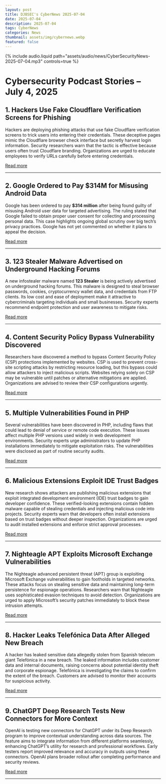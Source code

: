 ```yaml
---
layout: post
title: DJBSEC's CyberNews 2025-07-04
date: 2025-07-04
description: 2025-07-04
tags: CyberNews
categories: News
thumbnail: assets/img/cybernews.webp
featured: false
---
```


<div class="row mt-3">
    <div class="col-sm mt-3 mt-md-0">
        {% include audio.liquid path="assets/audio/news/CyberSecurityNews-2025-07-04.mp3" controls=true %}
    </div>
</div>

# Cybersecurity Podcast Stories – July 4, 2025

## 1. Hackers Use Fake Cloudflare Verification Screens for Phishing

Hackers are deploying phishing attacks that use fake Cloudflare verification screens to trick users into entering their credentials. These deceptive pages mimic the Cloudflare browser check interface but secretly harvest login information. Security researchers warn that the tactic is effective because users often trust Cloudflare branding. Organizations are urged to educate employees to verify URLs carefully before entering credentials.

[Read more](https://cybersecuritynews.com/hackers-use-fake-cloudflare-verification-screen/)

---

## 2. Google Ordered to Pay $314M for Misusing Android Data

Google has been ordered to pay **$314 million** after being found guilty of misusing Android user data for targeted advertising. The ruling stated that Google failed to obtain proper user consent for collecting and processing personal data. This case highlights ongoing global scrutiny over big tech’s privacy practices. Google has not yet commented on whether it plans to appeal the decision.

[Read more](https://thehackernews.com/2025/07/google-ordered-to-pay-314m-for-misusing.html)

---

## 3. 123 Stealer Malware Advertised on Underground Hacking Forums

A new infostealer malware named **123 Stealer** is being actively advertised on underground hacking forums. This malware is designed to steal browser passwords, cookies, cryptocurrency wallet data, and credentials from FTP clients. Its low cost and ease of deployment make it attractive to cybercriminals targeting individuals and small businesses. Security experts recommend endpoint protection and user awareness to mitigate risks.

[Read more](https://cybersecuritynews.com/123-stealer-on-underground-hacking-forums/)

---

## 4. Content Security Policy Bypass Vulnerability Discovered

Researchers have discovered a method to bypass Content Security Policy (CSP) protections implemented by websites. CSP is used to prevent cross-site scripting attacks by restricting resource loading, but this bypass could allow attackers to inject malicious scripts. Websites relying solely on CSP may be vulnerable until patches or alternative mitigations are applied. Organizations are advised to review their CSP configurations urgently.

[Read more](https://cybersecuritynews.com/content-security-policy-bypass/)

---

## 5. Multiple Vulnerabilities Found in PHP

Several vulnerabilities have been discovered in PHP, including flaws that could lead to denial of service or remote code execution. These issues affect multiple PHP versions used widely in web development environments. Security experts urge administrators to update PHP installations immediately to mitigate exploitation risks. The vulnerabilities were disclosed as part of routine security audits.

[Read more](https://cybersecuritynews.com/multiple-php-vulnerabilities/)

---

## 6. Malicious Extensions Exploit IDE Trust Badges

New research shows attackers are publishing malicious extensions that exploit integrated development environment (IDE) trust badges to gain developer confidence. These verified-looking extensions contain hidden malware capable of stealing credentials and injecting malicious code into projects. Security experts warn that developers often install extensions based on trust badges without deeper inspection. Organizations are urged to audit installed extensions and enforce strict approval processes.

[Read more](https://www.csoonline.com/article/4017474/verified-but-vulnerable-malicious-extensions-exploit-ide-trust-badges.html)

---

## 7. Nighteagle APT Exploits Microsoft Exchange Vulnerabilities

The Nighteagle advanced persistent threat (APT) group is exploiting Microsoft Exchange vulnerabilities to gain footholds in targeted networks. These attacks focus on stealing sensitive data and maintaining long-term persistence for espionage operations. Researchers warn that Nighteagle uses sophisticated evasion techniques to avoid detection. Organizations are urged to apply Microsoft’s security patches immediately to block these intrusion attempts.

[Read more](https://thehackernews.com/2025/07/nighteagle-apt-exploits-microsoft.html)

---

## 8. Hacker Leaks Telefónica Data After Alleged New Breach

A hacker has leaked sensitive data allegedly stolen from Spanish telecom giant Telefónica in a new breach. The leaked information includes customer data and internal documents, raising concerns about potential identity theft and corporate espionage. Telefónica is investigating the claims to confirm the extent of the breach. Customers are advised to monitor their accounts for suspicious activity.

[Read more](https://www.bleepingcomputer.com/news/security/hacker-leaks-telef-nica-data-allegedly-stolen-in-a-new-breach/)

---

## 9. ChatGPT Deep Research Tests New Connectors for More Context

OpenAI is testing new connectors for ChatGPT under its Deep Research program to improve contextual understanding across data sources. The feature aims to integrate information from different platforms seamlessly, enhancing ChatGPT’s utility for research and professional workflows. Early testers report improved relevance and accuracy in outputs using these connectors. OpenAI plans broader rollout after completing performance and security reviews.

[Read more](https://www.bleepingcomputer.com/news/artificial-intelligence/chatgpt-deep-research-tests-new-connectors-for-more-context/)

---

